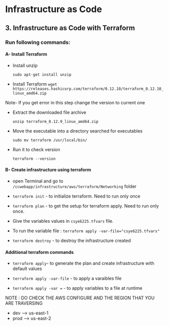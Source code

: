 
# Infrastructure as Code

## 3. Infrastructure as Code with Terraform

### Run following commands:

#### A- Install Terraform

- Install unzip

     ` sudo apt-get install unzip `
- Install Terraform 
 ` wget https://releases.hashicorp.com/terraform/0.12.10/terraform_0.12.10_linux_amd64.zip `

 Note- If you get error in this step change the version to current one

- Extract the downloaded file archive

  `unzip terraform_0.12.9_linux_amd64.zip `

- Move the executable into a directory searched for executables

  ` sudo mv terraform /usr/local/bin/ `

- Run it to check version

     `terraform --version ` 

#### B- Create infrastructure using terraform

- open Terminal and go to `/ccwebapp/infrastructure/aws/terraform/Networking` folder

- ` terraform init ` - to initialize terraform. Need to run only once

- ` terraform plan ` - to get the setup for terraform apply. Need to run only once.

- Give the variables values in `csye6225.tfvars` file.

- To run the variable file : ` terraform apply -var-file="csye6225.tfvars" `

- ` terraform destroy ` - to destroy the infrastructure created

#### Additional terraform commands

- ` terraform apply `- to generate the plan and create infrastructure with default values

- ` terraform apply -var-file ` - to apply a varaibles file

- ` terraform apply -var = ` - to apply variables to a file at runtime

NOTE : DO CHECK THE AWS CONFIGURE AND THE REGION THAT YOU ARE TRAVERSING
- dev --> us-east-1
- prod --> us-east-2